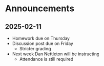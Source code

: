# Announcements

## 2025-02-11

- Homework due on Thursday
- Discussion post due on Friday
  - Stricter grading
- Next week Dan Nettleton will be instructing
  - Attendance is still required